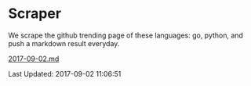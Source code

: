 # Scraper

We scrape the github trending page of these languages: go, python, and push a markdown result everyday.

[2017-09-02.md](https://github.com/borays/Scraper/blob/master/2017-09-02.md)

Last Updated: 2017-09-02 11:06:51